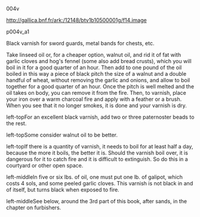 004v 

http://gallica.bnf.fr/ark:/12148/btv1b10500001g/f14.image

p004v_a1

Black varnish for sword guards, metal bands for chests, etc.

 

Take linseed oil or, for a cheaper option, walnut oil, and rid it of fat with garlic cloves and hog's fennel (some also add bread crusts), which you will boil in it for a good quarter of an hour. Then add to one pound of the oil boiled in this way a piece of black pitch the size of a walnut and a double handful of wheat, without removing the garlic and onions, and allow to boil together for a good quarter of an hour. Once the pitch is well melted and the oil takes on body, you can remove it from the fire. Then, to varnish, place your iron over a warm charcoal fire and apply with a feather or a brush. When you see that it no longer smokes, it is done and your varnish is dry.

left-topFor an excellent black varnish, add two or three paternoster beads to the rest.

left-topSome consider walnut oil to be better.

left-topIf there is a quantity of varnish, it needs to boil for at least half a day, because the more it boils, the better it is. Should the varnish boil over, it is dangerous for it to catch fire and it is difficult to extinguish. So do this in a courtyard or other open space.

left-middleIn five or six lbs. of oil, one must put one lb. of galipot, which costs 4 sols, and some peeled garlic cloves. This varnish is not black in and of itself, but turns black when exposed to fire.

 

left-middleSee below, around the 3rd part of this book, after sands, in the chapter on furbishers.

